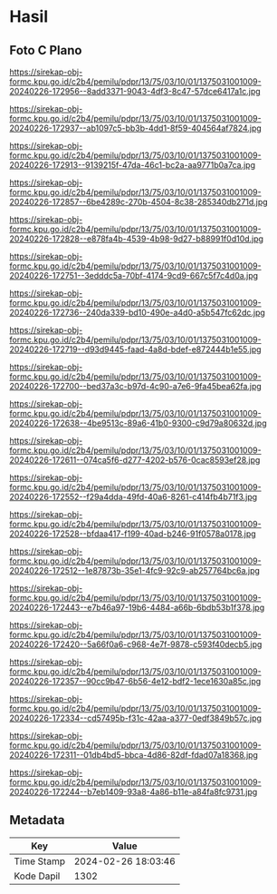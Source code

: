 # Hasil

## Foto C Plano

https://sirekap-obj-formc.kpu.go.id/c2b4/pemilu/pdpr/13/75/03/10/01/1375031001009-20240226-172956--8add3371-9043-4df3-8c47-57dce6417a1c.jpg

https://sirekap-obj-formc.kpu.go.id/c2b4/pemilu/pdpr/13/75/03/10/01/1375031001009-20240226-172937--ab1097c5-bb3b-4dd1-8f59-404564af7824.jpg

https://sirekap-obj-formc.kpu.go.id/c2b4/pemilu/pdpr/13/75/03/10/01/1375031001009-20240226-172913--9139215f-47da-46c1-bc2a-aa9771b0a7ca.jpg

https://sirekap-obj-formc.kpu.go.id/c2b4/pemilu/pdpr/13/75/03/10/01/1375031001009-20240226-172857--6be4289c-270b-4504-8c38-285340db271d.jpg

https://sirekap-obj-formc.kpu.go.id/c2b4/pemilu/pdpr/13/75/03/10/01/1375031001009-20240226-172828--e878fa4b-4539-4b98-9d27-b88991f0d10d.jpg

https://sirekap-obj-formc.kpu.go.id/c2b4/pemilu/pdpr/13/75/03/10/01/1375031001009-20240226-172751--3edddc5a-70bf-4174-9cd9-667c5f7c4d0a.jpg

https://sirekap-obj-formc.kpu.go.id/c2b4/pemilu/pdpr/13/75/03/10/01/1375031001009-20240226-172736--240da339-bd10-490e-a4d0-a5b547fc62dc.jpg

https://sirekap-obj-formc.kpu.go.id/c2b4/pemilu/pdpr/13/75/03/10/01/1375031001009-20240226-172719--d93d9445-faad-4a8d-bdef-e872444b1e55.jpg

https://sirekap-obj-formc.kpu.go.id/c2b4/pemilu/pdpr/13/75/03/10/01/1375031001009-20240226-172700--bed37a3c-b97d-4c90-a7e6-9fa45bea62fa.jpg

https://sirekap-obj-formc.kpu.go.id/c2b4/pemilu/pdpr/13/75/03/10/01/1375031001009-20240226-172638--4be9513c-89a6-41b0-9300-c9d79a80632d.jpg

https://sirekap-obj-formc.kpu.go.id/c2b4/pemilu/pdpr/13/75/03/10/01/1375031001009-20240226-172611--074ca5f6-d277-4202-b576-0cac8593ef28.jpg

https://sirekap-obj-formc.kpu.go.id/c2b4/pemilu/pdpr/13/75/03/10/01/1375031001009-20240226-172552--f29a4dda-49fd-40a6-8261-c414fb4b71f3.jpg

https://sirekap-obj-formc.kpu.go.id/c2b4/pemilu/pdpr/13/75/03/10/01/1375031001009-20240226-172528--bfdaa417-f199-40ad-b246-91f0578a0178.jpg

https://sirekap-obj-formc.kpu.go.id/c2b4/pemilu/pdpr/13/75/03/10/01/1375031001009-20240226-172512--1e87873b-35e1-4fc9-92c9-ab257764bc6a.jpg

https://sirekap-obj-formc.kpu.go.id/c2b4/pemilu/pdpr/13/75/03/10/01/1375031001009-20240226-172443--e7b46a97-19b6-4484-a66b-6bdb53b1f378.jpg

https://sirekap-obj-formc.kpu.go.id/c2b4/pemilu/pdpr/13/75/03/10/01/1375031001009-20240226-172420--5a66f0a6-c968-4e7f-9878-c593f40decb5.jpg

https://sirekap-obj-formc.kpu.go.id/c2b4/pemilu/pdpr/13/75/03/10/01/1375031001009-20240226-172357--90cc9b47-6b56-4e12-bdf2-1ece1630a85c.jpg

https://sirekap-obj-formc.kpu.go.id/c2b4/pemilu/pdpr/13/75/03/10/01/1375031001009-20240226-172334--cd57495b-f31c-42aa-a377-0edf3849b57c.jpg

https://sirekap-obj-formc.kpu.go.id/c2b4/pemilu/pdpr/13/75/03/10/01/1375031001009-20240226-172311--01db4bd5-bbca-4d86-82df-fdad07a18368.jpg

https://sirekap-obj-formc.kpu.go.id/c2b4/pemilu/pdpr/13/75/03/10/01/1375031001009-20240226-172244--b7eb1409-93a8-4a86-b11e-a84fa8fc9731.jpg


## Metadata

| Key        | Value               |
| ---------- | ------------------- |
| Time Stamp | 2024-02-26 18:03:46 |
| Kode Dapil | 1302                |



